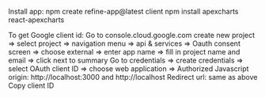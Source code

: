 Install app:
npm create refine-app@latest client
npm install apexcharts react-apexcharts

To get Google client id:
Go to console.cloud.google.com
create new project => select project => navigation menu => api & services => Oauth consent screen
=> choose external => enter app name => fill in project name and email => click next to summary
Go to credentials => create credentials => select OAuth client ID => choose web application =>
Authorized Javascript origin: http://localhost:3000 and http://localhost
Redirect url: same as above
Copy client ID
